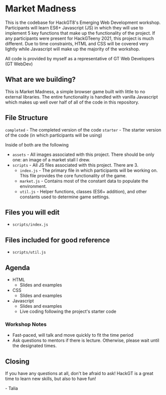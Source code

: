 # Market Madness
This is the codebase for HackGT8's Emerging Web Development workshop. Participants will learn ES6+ Javascript (JS) in which they will use to implement 5 key functions that make up the functionality of the project. If any participants were present for HackGTeeny 2021, this project is much different. Due to time constraints, HTML and CSS will be covered very lightly while Javascript will make up the majority of the workshop.

All code is provided by myself as a representative of GT Web Developers (GT WebDev)

## What are we building?
This is Market Madness, a simple browser game built with little to no external libraries. The entire functionality is handled with vanilla Javascript which makes up well over half of all of the code in this repository.

## File Structure
`completed` - The completed version of the code
`starter` - The starter version of the code (in which participants will be using)

Inside of both are the following
- `assets` - All images associated with this project. There should be only one: an image of a market stall I drew.
- `scripts` - All JS files associated with this project. There are 3.
  - `index.js` - The primary file in which participants will be working on. This file provides the core functionality of the game.
  - `market.js` - Contains most of the constant data to populate the environment.
  - `util.js` - Helper functions, classes (ES6+ addition), and other constants used to determine game settings.

## Files you will edit
- `scripts/index.js`

## Files included for good reference
- `scripts/util.js`

## Agenda
- HTML
  - Slides and examples
- CSS
  - Slides and examples
- Javascript
  - Slides and examples
  - Live coding following the project's starter code

### Workshop Notes
- Fast-paced, will talk and move quickly to fit the time period
- Ask questions to mentors if there is lecture. Otherwise, please wait until the designated times.

## Closing
If you have any questions at all, don't be afraid to ask! HackGT is a great time to learn new skills, but also to have fun!

\- Talia
